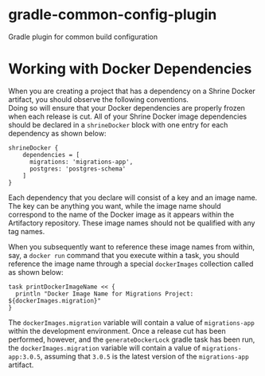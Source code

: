 # gradle-common-config-plugin
Gradle plugin for common build configuration

# Working with Docker Dependencies
When you are creating a project that has a dependency on a Shrine Docker artifact, you should observe the following conventions.  
Doing so will ensure that your Docker dependencies are properly frozen when each release is cut.  All of your Shrine Docker image
dependencies should be declared in a ```shrineDocker``` block with one entry for each dependency as shown below:

```
shrineDocker {
    dependencies = [
      migrations: 'migrations-app',
      postgres: 'postgres-schema'
    ]
}
```
Each dependency that you declare will consist of a key and an image name.  The key can be anything you want, while the image name should
correspond to the name of the Docker image as it appears within the Artifactory repository.  These image names should not be qualified with 
any tag names.

When you subsequently want to reference these image names from within, say, a ```docker run``` command that you execute within a task, you should 
reference the image name through a special ```dockerImages``` collection called as shown below:

```
task printDockerImageName << {
  println "Docker Image Name for Migrations Project: ${dockerImages.migration}"
}
```

The ```dockerImages.migration``` variable will contain a value of ```migrations-app``` within the development environment.  Once a release cut
has been performed, however, and the ```generateDockerLock``` gradle task has been run, the ```dockerImages.migration``` variable will contain 
a value of ```migrations-app:3.0.5```, assuming that ```3.0.5``` is the latest version of the ```migrations-app``` artifact.
